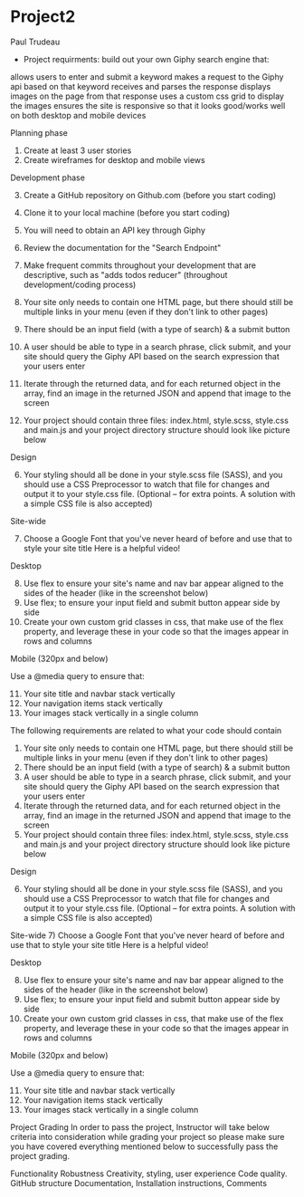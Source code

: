 # Project2
Paul Trudeau
  
- Project requirments: build out your own Giphy search engine that:

allows users to enter and submit a keyword
makes a request to the Giphy api based on that keyword
receives and parses the response
displays images on the page from that response
uses a custom css grid to display the images
ensures the site is responsive so that it looks good/works well on both desktop and mobile devices

Planning phase

1) Create at least 3 user stories
2) Create wireframes for desktop and mobile views

 

Development phase

 

3) Create a GitHub repository on Github.com (before you start coding)
4) Clone it to your local machine (before you start coding)
5) You will need to obtain an API key through Giphy
6) Review the documentation for the "Search Endpoint"
7) Make frequent commits throughout your development that are descriptive, such as "adds todos reducer" (throughout development/coding process)

 

1) Your site only needs to contain one HTML page, but there should still be multiple links in your menu (even if they don't link to other pages)
2) There should be an input field (with a type of search) & a submit button
3) A user should be able to type in a search phrase, click submit, and your site should query the Giphy API based on the search expression that your users enter
4) Iterate through the returned data, and for each returned object in the array, find an image in the returned JSON and append that image to the screen
5) Your project should contain three files: index.html, style.scss, style.css and main.js and your project directory structure should look like picture below

Design

6) Your styling should all be done in your style.scss file (SASS), and you should use a CSS Preprocessor to watch that file for changes and output it to your style.css file. (Optional – for extra points. A solution with a simple CSS file is also accepted)

Site-wide

7) Choose a Google Font that you've never heard of before and use that to style your site title
Here is a helpful video!

Desktop

8) Use flex to ensure your site's name and nav bar appear aligned to the sides of the header (like in the screenshot below)
9) Use flex; to ensure your input field and submit button appear side by side
10) Create your own custom grid classes in css, that make use of the flex property, and leverage these in your code so that the images appear in rows and columns

Mobile (320px and below)

Use a @media query to ensure that:


11) Your site title and navbar stack vertically
12) Your navigation items stack vertically
13) Your images stack vertically in a single column
   
The following requirements are related to what your code should contain

 

1) Your site only needs to contain one HTML page, but there should still be multiple links in your menu (even if they don't link to other pages)
2) There should be an input field (with a type of search) & a submit button
3) A user should be able to type in a search phrase, click submit, and your site should query the Giphy API based on the search expression that your users enter
4) Iterate through the returned data, and for each returned object in the array, find an image in the returned JSON and append that image to the screen
5) Your project should contain three files: index.html, style.scss, style.css and main.js and your project directory structure should look like picture below

 

Design

6) Your styling should all be done in your style.scss file (SASS), and you should use a CSS Preprocessor to watch that file for changes and output it to your style.css file. (Optional – for extra points. A solution with a simple CSS file is also accepted)

Site-wide
7) Choose a Google Font that you've never heard of before and use that to style your site title
Here is a helpful video!

Desktop

8) Use flex to ensure your site's name and nav bar appear aligned to the sides of the header (like in the screenshot below)
9) Use flex; to ensure your input field and submit button appear side by side
10) Create your own custom grid classes in css, that make use of the flex property, and leverage these in your code so that the images appear in rows and columns

Mobile (320px and below)

Use a @media query to ensure that:


11) Your site title and navbar stack vertically
12) Your navigation items stack vertically
13) Your images stack vertically in a single column




Project Grading
In order to pass the project, Instructor will take below criteria into consideration while grading your project so please make sure you have covered everything mentioned below to successfully pass the project grading.

Functionality
Robustness
Creativity, styling, user experience
Code quality.
GitHub structure
Documentation, Installation instructions, Comments
